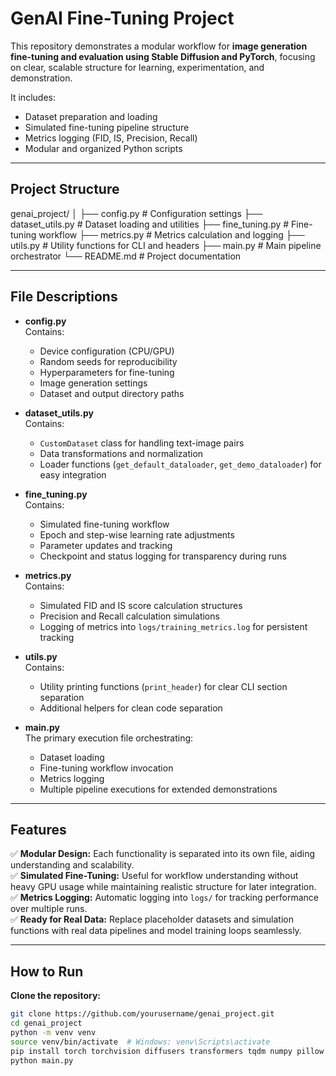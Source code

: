 # GenAI Fine-Tuning Project

This repository demonstrates a modular workflow for **image generation fine-tuning and evaluation using Stable Diffusion and PyTorch**, focusing on clear, scalable structure for learning, experimentation, and demonstration.

It includes:
- Dataset preparation and loading
- Simulated fine-tuning pipeline structure
- Metrics logging (FID, IS, Precision, Recall)
- Modular and organized Python scripts

---

## Project Structure

genai_project/
│
├── config.py # Configuration settings
├── dataset_utils.py # Dataset loading and utilities
├── fine_tuning.py # Fine-tuning workflow
├── metrics.py # Metrics calculation and logging
├── utils.py # Utility functions for CLI and headers
├── main.py # Main pipeline orchestrator
└── README.md # Project documentation


---

## File Descriptions

- **config.py**  
  Contains:
  - Device configuration (CPU/GPU)
  - Random seeds for reproducibility
  - Hyperparameters for fine-tuning
  - Image generation settings
  - Dataset and output directory paths

- **dataset_utils.py**  
  Contains:
  - `CustomDataset` class for handling text-image pairs
  - Data transformations and normalization
  - Loader functions (`get_default_dataloader`, `get_demo_dataloader`) for easy integration

- **fine_tuning.py**  
  Contains:
  - Simulated fine-tuning workflow
  - Epoch and step-wise learning rate adjustments
  - Parameter updates and tracking
  - Checkpoint and status logging for transparency during runs

- **metrics.py**  
  Contains:
  - Simulated FID and IS score calculation structures
  - Precision and Recall calculation simulations
  - Logging of metrics into `logs/training_metrics.log` for persistent tracking

- **utils.py**  
  Contains:
  - Utility printing functions (`print_header`) for clear CLI section separation
  - Additional helpers for clean code separation

- **main.py**  
  The primary execution file orchestrating:
  - Dataset loading
  - Fine-tuning workflow invocation
  - Metrics logging
  - Multiple pipeline executions for extended demonstrations

---

## Features

✅ **Modular Design:** Each functionality is separated into its own file, aiding understanding and scalability.  
✅ **Simulated Fine-Tuning:** Useful for workflow understanding without heavy GPU usage while maintaining realistic structure for later integration.  
✅ **Metrics Logging:** Automatic logging into `logs/` for tracking performance over multiple runs.  
✅ **Ready for Real Data:** Replace placeholder datasets and simulation functions with real data pipelines and model training loops seamlessly.

---

## How to Run

 **Clone the repository:**
   ```bash
   git clone https://github.com/yourusername/genai_project.git
   cd genai_project
python -m venv venv
source venv/bin/activate  # Windows: venv\Scripts\activate
pip install torch torchvision diffusers transformers tqdm numpy pillow
python main.py

